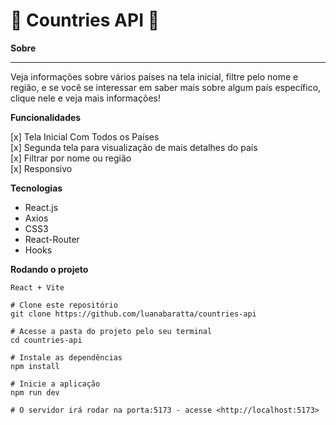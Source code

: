
#  🚀 Countries API 🚀

**Sobre**

****
Veja informações sobre vários países na tela inicial, filtre pelo nome e região, e
se você se interessar em saber mais sobre algum país específico, clique nele e veja mais informações!

**Funcionalidades**

[x] Tela Inicial Com Todos os Países <br />
[x] Segunda tela para visualização de mais detalhes do país <br />
[x] Filtrar por nome ou região <br />
[x] Responsivo

**Tecnologias**

* React.js
* Axios
* CSS3
* React-Router
* Hooks

**Rodando o projeto**

```
React + Vite

# Clone este repositório
git clone https://github.com/luanabaratta/countries-api

# Acesse a pasta do projeto pelo seu terminal
cd countries-api

# Instale as dependências
npm install

# Inicie a aplicação
npm run dev

# O servidor irá rodar na porta:5173 - acesse <http://localhost:5173>
```


